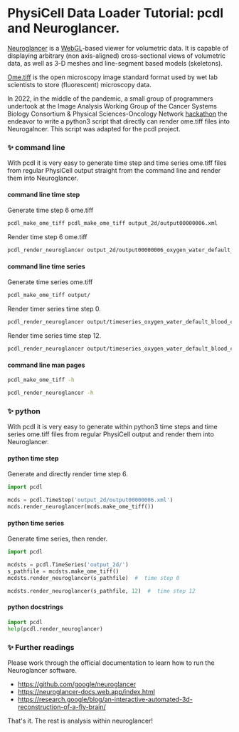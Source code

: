 # PhysiCell Data Loader Tutorial: pcdl and Neuroglancer.

[Neuroglancer](https://research.google/blog/an-interactive-automated-3d-reconstruction-of-a-fly-brain/) is a [WebGL](https://en.wikipedia.org/wiki/WebGL)-based viewer for volumetric data.
It is capable of displaying arbitrary (non axis-aligned) cross-sectional views of volumetric data, as well as 3-D meshes and line-segment based models (skeletons).

[Ome.tiff](https://www.openmicroscopy.org/ome-files/) is the open microscopy image standard format used by wet lab scientists to store (fluorescent) microscopy data.

In 2022, in the middle of the pandemic, a small group of programmers undertook at the Image Analysis Working Group of the Cancer Systems Biology Consortium & Physical Sciences-Oncology Network [hackathon](https://github.com/IAWG-CSBC-PSON/hack2022-10-neuroglancer) the endeavor to write a python3 script that directly can render ome.tiff files into Neurogalncer.
This script was adapted for the pcdl project.


### &#x2728; command line

With pcdl it is very easy to generate time step and time series ome.tiff files from regular PhysiCell output straight from the command line and render them into Neuroglancer.

#### command line time step
Generate time step 6 ome.tiff

```bash
pcdl_make_ome_tiff pcdl_make_ome_tiff output_2d/output00000006.xml
```

Render time step 6 ome.tiff

```bash
pcdl_render_neuroglancer output_2d/output00000006_oxygen_water_default_blood_cells_ID.ome.tiff
```

#### command line time series

Generate time series ome.tiff

```bash
pcdl_make_ome_tiff output/
```

Render timer series time step 0.

```bash
pcdl_render_neuroglancer output/timeseries_oxygen_water_default_blood_cells_ID.ome.tiff
```

Render time series time step 12.

```bash
pcdl_render_neuroglancer output/timeseries_oxygen_water_default_blood_cells_ID.ome.tiff 12
```

#### command line man pages

```bash
pcdl_make_ome_tiff -h
```
```bash
pcdl_render_neuroglancer -h
```

### &#x2728; python
With pcdl it is very easy to generate within python3 time steps and time series ome.tiff files from regular PhysiCell output and render them into Neuroglancer.

#### python time step

Generate and directly render time step 6.
```python
import pcdl

mcds = pcdl.TimeStep('output_2d/output00000006.xml')
mcds.render_neuroglancer(mcds.make_ome_tiff())
```

#### python time series

Generate time series, then render.
```python
import pcdl

mcdsts = pcdl.TimeSeries('output_2d/')
s_pathfile = mcdsts.make_ome_tiff()
mcdsts.render_neuroglancer(s_pathfile)  #  time step 0
```
```python
mcdsts.render_neuroglancer(s_pathfile, 12)  #  time step 12
```

#### python docstrings

```python
import pcdl
help(pcdl.render_neuroglancer)
```

### &#x2728; Further readings

Please work through the official documentation to learn how to run the Neuroglancer software.
+ https://github.com/google/neuroglancer
+ https://neuroglancer-docs.web.app/index.html
+ https://research.google/blog/an-interactive-automated-3d-reconstruction-of-a-fly-brain/

That's it. The rest is analysis within neuroglancer!
